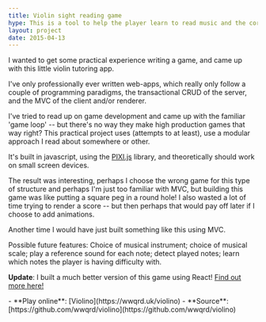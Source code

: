 ```yaml
---
title: Violin sight reading game
hype: This is a tool to help the player learn to read music and the corresponding finger positions for the violin.
layout: project
date: 2015-04-13
---
```


I wanted to get some practical experience writing a game, and came up with this
little violin tutoring app.

I've only professionally ever written web-apps, which really only follow a couple of
programming paradigms, the transactional CRUD of the server, and the MVC of the
client and/or renderer.

I've tried to read up on game development and came up with the familiar
'game loop' -- but there's no way they make high production games that
way right? This practical project uses (attempts to at least), use a
modular approach I read about somewhere or other.

It's built in javascript, using the [PIXI.js](http://www.pixijs.com/)
library, and theoretically should work on small screen devices.

The result was interesting, perhaps I choose the wrong game for this
type of structure and perhaps I'm just too familiar with MVC, but building
this game was like putting a square peg in a round hole! I also wasted
a lot of time trying to render a score -- but then perhaps that
would pay off later if I choose to add animations.

Another time I would have just built something like this using MVC.

Possible future features: Choice of musical instrument; choice of musical
scale; play a reference sound for each note; detect played notes;
learn which notes the player is having difficulty with.

**Update**: I built a much better version of this game using React! [Find out more here!](/projects/violin-sight-reading-game-2_0.html)

<div class="aside" markdown="1">
- **Play online**: [Violino](https://wwqrd.uk/violino)
- **Source**: [https://github.com/wwqrd/violino](https://github.com/wwqrd/violino)
</div>
